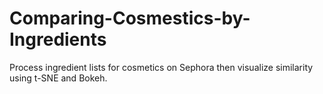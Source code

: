 # Comparing-Cosmestics-by-Ingredients
Process ingredient lists for cosmetics on Sephora then visualize similarity using t-SNE and Bokeh.
